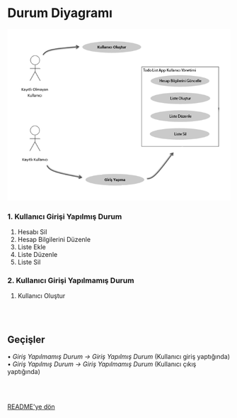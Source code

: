 # Durum Diyagramı

![Durum Diyagtramı](./images/stateDiagram.png)

### 1. Kullanıcı Girişi Yapılmış Durum
1. Hesabı Sil
2. Hesap Bilgilerini Düzenle
3. Liste Ekle
4. Liste Düzenle
5. Liste Sil


### 2. Kullanıcı Girişi Yapılmamış Durum
1. Kullanıcı Oluştur

<br/>
<br/>

## Geçişler

• *Giriş Yapılmamış Durum → Giriş Yapılmış Durum* (Kullanıcı giriş yaptığında) <br/>
• *Giriş Yapılmış Durum → Giriş Yapılmamış Durum* (Kullanıcı çıkış yaptığında) <br/>

<br/>
<br/>

[README'ye dön](../README.md) 